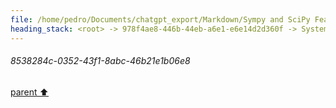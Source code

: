 ```yaml
---
file: /home/pedro/Documents/chatgpt_export/Markdown/Sympy and SciPy Features.md
heading_stack: <root> -> 978f4ae8-446b-44eb-a6e1-e6e14d2d360f -> System -> 29d455d7-aacc-4725-b3ef-918114effb01 -> System -> aaa2e7d9-3bdd-4fad-911a-31b12dc2a648 -> User -> 8538284c-0352-43f1-8abc-46b21e1b06e8
---
```

###### 8538284c-0352-43f1-8abc-46b21e1b06e8
[parent ⬆️](#aaa2e7d9-3bdd-4fad-911a-31b12dc2a648)
